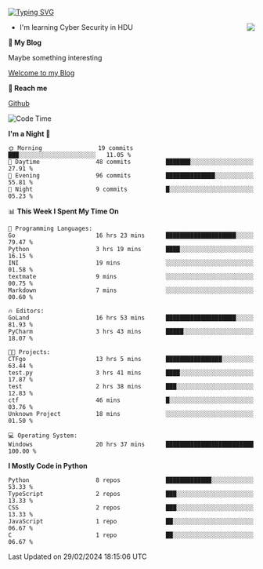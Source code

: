 [![Typing SVG](https://readme-typing-svg.herokuapp.com?font=Fira+Code&pause=1000&random=false&width=450&height=60&lines=Hello+%F0%9F%91%8B%F0%9F%8F%BB;I'm+JBNRZ)](https://git.io/typing-svg)

<a href="#">
  <img align="right" src="https://github-readme-stats.vercel.app/api?username=JBNRZ&show_icons=true&bg_color=15,f2f7fd,E0EAFC" />
</a>

- I'm learning Cyber Security in HDU

 **🌱 My Blog**

Maybe something interesting

[Welcome to my Blog](https://jbnrz.com.cn/)

 **💬 Reach me** 

[Github](https://github.com/JBNRZ)


<!--START_SECTION:waka-->
![Code Time](http://img.shields.io/badge/Code%20Time-352%20hrs%2021%20mins-blue)

**I'm a Night 🦉** 

```text
🌞 Morning                19 commits          ███░░░░░░░░░░░░░░░░░░░░░░   11.05 % 
🌆 Daytime                48 commits          ███████░░░░░░░░░░░░░░░░░░   27.91 % 
🌃 Evening                96 commits          ██████████████░░░░░░░░░░░   55.81 % 
🌙 Night                  9 commits           █░░░░░░░░░░░░░░░░░░░░░░░░   05.23 % 
```


📊 **This Week I Spent My Time On** 

```text
💬 Programming Languages: 
Go                       16 hrs 23 mins      ████████████████████░░░░░   79.47 % 
Python                   3 hrs 19 mins       ████░░░░░░░░░░░░░░░░░░░░░   16.15 % 
INI                      19 mins             ░░░░░░░░░░░░░░░░░░░░░░░░░   01.58 % 
textmate                 9 mins              ░░░░░░░░░░░░░░░░░░░░░░░░░   00.75 % 
Markdown                 7 mins              ░░░░░░░░░░░░░░░░░░░░░░░░░   00.60 % 

🔥 Editors: 
GoLand                   16 hrs 53 mins      ████████████████████░░░░░   81.93 % 
PyCharm                  3 hrs 43 mins       █████░░░░░░░░░░░░░░░░░░░░   18.07 % 

🐱‍💻 Projects: 
CTFgo                    13 hrs 5 mins       ████████████████░░░░░░░░░   63.44 % 
test.py                  3 hrs 41 mins       ████░░░░░░░░░░░░░░░░░░░░░   17.87 % 
test                     2 hrs 38 mins       ███░░░░░░░░░░░░░░░░░░░░░░   12.83 % 
ctf                      46 mins             █░░░░░░░░░░░░░░░░░░░░░░░░   03.76 % 
Unknown Project          18 mins             ░░░░░░░░░░░░░░░░░░░░░░░░░   01.50 % 

💻 Operating System: 
Windows                  20 hrs 37 mins      █████████████████████████   100.00 % 
```

**I Mostly Code in Python** 

```text
Python                   8 repos             █████████████░░░░░░░░░░░░   53.33 % 
TypeScript               2 repos             ███░░░░░░░░░░░░░░░░░░░░░░   13.33 % 
CSS                      2 repos             ███░░░░░░░░░░░░░░░░░░░░░░   13.33 % 
JavaScript               1 repo              ██░░░░░░░░░░░░░░░░░░░░░░░   06.67 % 
C                        1 repo              ██░░░░░░░░░░░░░░░░░░░░░░░   06.67 % 
```




 Last Updated on 29/02/2024 18:15:06 UTC
<!--END_SECTION:waka-->
